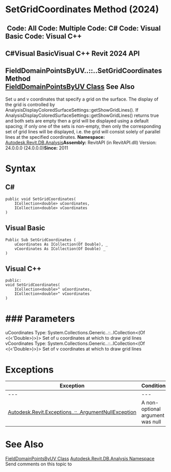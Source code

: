 # SetGridCoordinates Method (2024)

﻿
 Code: All Code: Multiple Code: C# Code: Visual Basic Code: Visual C++   
---  
C#Visual BasicVisual C++
Revit 2024 API  
---  
FieldDomainPointsByUV..::..SetGridCoordinates Method   
[FieldDomainPointsByUV Class](aa1eb974-d283-f16e-8431-a7e02fe4e076.md "FieldDomainPointsByUV Class") See Also  
---  
Set u and v coordinates that specify a grid on the surface. The display of the grid is controlled by AnalysisDisplayColoredSurfaceSettings::getShowGridLines(). If AnalysisDisplayColoredSurfaceSettings::getShowGridLines() returns true and both sets are empty then a grid will be displayed using a default spacing; if only one of the sets is non-empty, then only the corresponding set of grid lines will be displayed, i.e. the grid will consist solely of parallel lines at the specified coordinates. 
**Namespace:** [Autodesk.Revit.DB.Analysis](958e2e12-587d-f188-5d7b-f13d7dbfdf48.md "Autodesk.Revit.DB.Analysis Namespace")**Assembly:** RevitAPI (in RevitAPI.dll) Version: 24.0.0.0 (24.0.0.0)**Since:** 2011 
# Syntax
C#  
---  
```text
public void SetGridCoordinates(
	ICollection<double> uCoordinates,
	ICollection<double> vCoordinates
)
```
  
Visual Basic  
---  
```text
Public Sub SetGridCoordinates ( _
	uCoordinates As ICollection(Of Double), _
	vCoordinates As ICollection(Of Double) _
)
```
  
Visual C++  
---  
```text
public:
void SetGridCoordinates(
	ICollection<double>^ uCoordinates, 
	ICollection<double>^ vCoordinates
)
```
  
# ### Parameters
uCoordinates
    Type: System.Collections.Generic..::..ICollection<(Of <(<'Double>)>)> Set of u coordinates at which to draw grid lines 
vCoordinates
    Type: System.Collections.Generic..::..ICollection<(Of <(<'Double>)>)> Set of v coordinates at which to draw grid lines 
# Exceptions
| Exception | Condition |
| --- | --- |
| --- | --- |
| [Autodesk.Revit.Exceptions..::..ArgumentNullException](631e1424-60f4-929b-4e52-dda9dcd26316.md "ArgumentNullException Class") | A non-optional argument was null |

# See Also
[FieldDomainPointsByUV Class](aa1eb974-d283-f16e-8431-a7e02fe4e076.md "FieldDomainPointsByUV Class")
[Autodesk.Revit.DB.Analysis Namespace](958e2e12-587d-f188-5d7b-f13d7dbfdf48.md "Autodesk.Revit.DB.Analysis Namespace")
Send comments on this topic to 